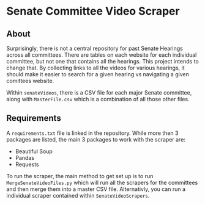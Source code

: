 # Senate Committee Video Scraper

## About

Surprisingly, there is not a central repository for past Senate Hearings across all committees. There are tables on each website for each individual
committee, but not one that contains all the hearings. This project intends to change that. By collecting links to all the videos for various hearings, 
it should make it easier to search for a given hearing vs navigating a given comittees website. 

Within `senateVideos`, there is a CSV file for each major Senate committee, along with `MasterFile.csv` which is a combination of all those other files. 

## Requirements

A `requirements.txt` file is linked in the repository. While more then 3 packages are listed, the main 3 packages
to work with the scraper are:

* Beautiful Soup
* Pandas
* Requests

To run the scraper, the main method to get set up is to run `MergeSenateVideoFiles.py` which will run all the scrapers for the committees and then merge them into
a master CSV file. Alternativly, you can run a individual scraper contained within `SenateVideoScrapers`.